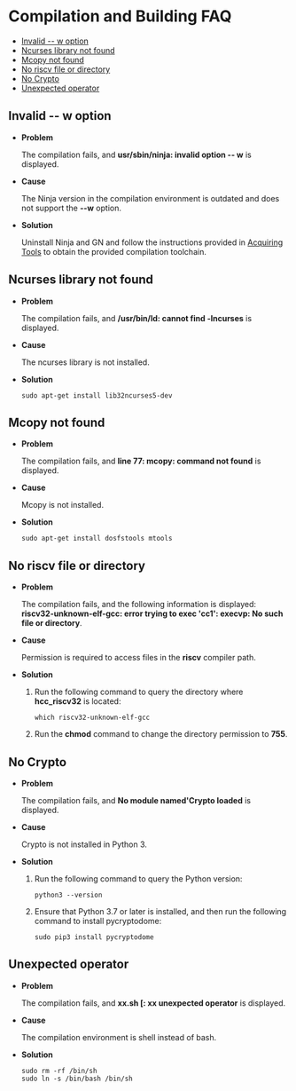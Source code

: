 # Compilation and Building FAQ<a name="EN-US_TOPIC_0000001060804832"></a>

-   [Invalid -- w option](#section1019152312222)
-   [Ncurses library not found](#section21449422618)
-   [Mcopy not found](#section12477184992615)
-   [No riscv file or directory](#section178451337202716)
-   [No Crypto](#section1241481172819)
-   [Unexpected operator](#section3691222152919)

## Invalid -- w option<a name="section1019152312222"></a>

-   **Problem**

    The compilation fails, and  **usr/sbin/ninja: invalid option -- w**  is displayed.

-   **Cause**

    The Ninja version in the compilation environment is outdated and does not support the  **--w**  option.

-   **Solution**

    Uninstall Ninja and GN and follow the instructions provided in  [Acquiring Tools](../get-code/acquiring-tools.md)  to obtain the provided compilation toolchain.


## Ncurses library not found<a name="section21449422618"></a>

-   **Problem**

    The compilation fails, and  **/usr/bin/ld: cannot find -lncurses**  is displayed.

-   **Cause**

    The ncurses library is not installed.

-   **Solution**

    ```
    sudo apt-get install lib32ncurses5-dev
    ```


## Mcopy not found<a name="section12477184992615"></a>

-   **Problem**

    The compilation fails, and  **line 77: mcopy: command not found**  is displayed.

-   **Cause**

    Mcopy is not installed.

-   **Solution**

    ```
    sudo apt-get install dosfstools mtools
    ```


## No riscv file or directory<a name="section178451337202716"></a>

-   **Problem**

    The compilation fails, and the following information is displayed:  **riscv32-unknown-elf-gcc: error trying to exec 'cc1': execvp: No such file or directory**.

-   **Cause**

    Permission is required to access files in the  **riscv**  compiler path.

-   **Solution**
    1.  Run the following command to query the directory where  **hcc\_riscv32**  is located:

        ```
        which riscv32-unknown-elf-gcc
        ```

    2.  Run the  **chmod**  command to change the directory permission to  **755**.


## No Crypto<a name="section1241481172819"></a>

-   **Problem**

    The compilation fails, and  **No module named'Crypto loaded**  is displayed.

-   **Cause**

    Crypto is not installed in Python 3.

-   **Solution**
    1.  Run the following command to query the Python version:

        ```
        python3 --version
        ```

    2.  Ensure that Python 3.7 or later is installed, and then run the following command to install pycryptodome:

        ```
        sudo pip3 install pycryptodome
        ```



## Unexpected operator<a name="section3691222152919"></a>

-   **Problem**

    The compilation fails, and  **xx.sh \[: xx unexpected operator**  is displayed.

-   **Cause**

    The compilation environment is shell instead of bash.

-   **Solution**

    ```
    sudo rm -rf /bin/sh
    sudo ln -s /bin/bash /bin/sh
    ```


